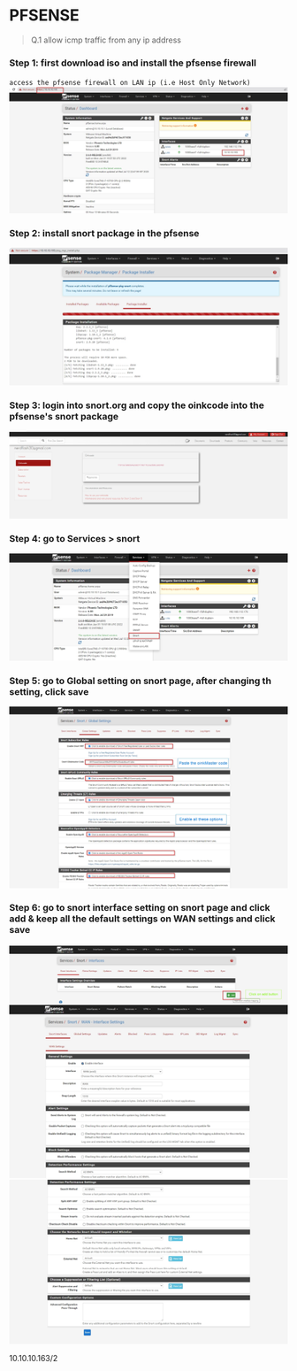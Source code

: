 # PFSENSE

> Q.1 allow icmp traffic from any ip address

### Step 1: first download iso and install the pfsense firewall
 `access the pfsense firewall on LAN ip (i.e Host Only Network)`
 ![pfsense](./images/0.jpg)
### Step 2: install snort package in the pfsense
 ![pfsense](./images/1.jpg)

### Step 3: login into snort.org and copy the oinkcode into the pfsense's snort package
 ![pfsense](./images/2.jpg)
### Step 4: go to Services > snort 
 ![pfsense](./images/3.jpg)
### Step 5: go to Global setting on snort page, after changing th setting, click save 
 ![pfsense](./images/4_.jpg)
### Step 6: go to snort interface setting on snort page and click add & keep all the default settings on WAN settings and click save 
 ![pfsense](./images/5.jpg)
 ![pfsense](./images/6.jpg)
 ![pfsense](./images/7.jpg)


10.10.10.163/2

